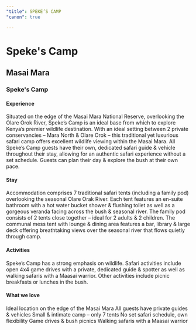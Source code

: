```yaml
---
"title": SPEKE’S CAMP
"canon": true

---
```


# Speke's Camp
## Masai Mara
### Speke's Camp

#### Experience
Situated on the edge of the Masai Mara National Reserve, overlooking the Olare Orok River, Speke’s Camp is an ideal base from which to explore Kenya’s premier wildlife destination.
With an ideal setting between 2 private conservancies – Mara North &amp; Olare Orok – this traditional yet luxurious safari camp offers excellent wildlife viewing within the Masai Mara.
All Speke’s Camp guests have their own, dedicated safari guide &amp; vehicle throughout their stay, allowing for an authentic safari experience without a set schedule.  Guests can plan their day &amp; explore the bush at their own pace.

#### Stay
Accommodation comprises 7 traditional safari tents (including a family pod) overlooking the seasonal Olare Orak River.
Each tent features an en-suite bathroom with a hot water bucket shower &amp; flushing toilet as well as a gorgeous veranda facing across the bush &amp; seasonal river.
The family pod consists of 2 tents close together – ideal for 2 adults &amp; 2 children.
The communal mess tent with lounge &amp; dining area features a bar, library &amp; large deck offering breathtaking views over the seasonal river that flows quietly through camp.

#### Activities
Speke’s Camp has a strong emphasis on wildlife.
Safari activities include open 4x4 game drives with a private, dedicated guide &amp; spotter as well as walking safaris with a Maasai warrior.
Other activities include picnic breakfasts or lunches in the bush.


#### What we love
Ideal location on the edge of the Masai Mara
All guests have private guides &amp; vehicles
Small &amp; intimate camp – only 7 tents
No set safari schedule, own flexibility
Game drives &amp; bush picnics
Walking safaris with a Maasai warrior